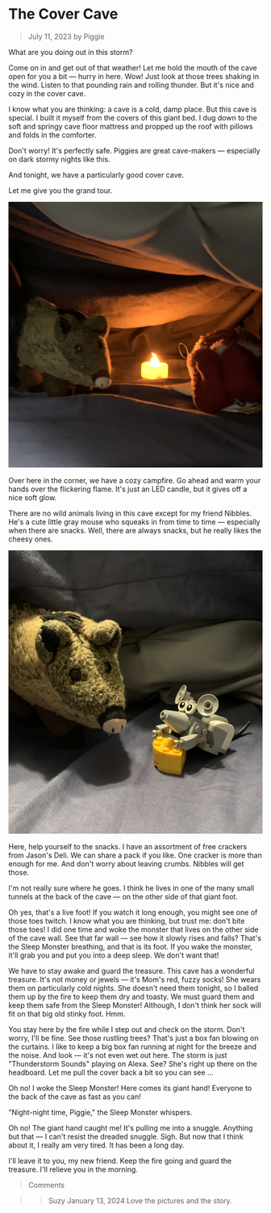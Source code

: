
# The Cover Cave
> July 11, 2023
> by Piggie

What are you doing out in this storm?

Come on in and get out of that weather! Let me hold the mouth of the cave open for you a bit — hurry in here. Wow! Just look at those trees shaking in the wind. Listen to that pounding rain and rolling thunder. But it's nice and cozy in the cover cave.

I know what you are thinking: a cave is a cold, damp place. But this cave is special. I built it myself from the covers of this giant bed. I dug down to the soft and springy cave floor mattress and propped up the roof with pillows and folds in the comforter.

Don't worry! It's perfectly safe. Piggies are great cave-makers — especially on dark stormy nights like this.

And tonight, we have a particularly good cover cave.

Let me give you the grand tour.

![width=500](cave02.jpg)

Over here in the corner, we have a cozy campfire. Go ahead and warm your hands over the flickering flame. It's just an LED candle, but it gives off a nice soft glow.

There are no wild animals living in this cave except for my friend Nibbles. He's a cute little gray mouse who squeaks in from time to time — especially when there are snacks. Well, there are always snacks, but he really likes the cheesy ones.

![width=500](cave01.jpg)

Here, help yourself to the snacks. I have an assortment of free crackers from Jason's Deli. We can share a pack if you like. One cracker is more than enough for me. And don't worry about leaving crumbs. Nibbles will get those.

I'm not really sure where he goes. I think he lives in one of the many small tunnels at the back of the cave — on the other side of that giant foot.

Oh yes, that's a live foot! If you watch it long enough, you might see one of those toes twitch. I know what you are thinking, but trust me: don't bite those toes! I did one time and woke the monster that lives on the other side of the cave wall. See that far wall — see how it slowly rises and falls? That's the Sleep Monster breathing, and that is its foot. If you wake the monster, it'll grab you and put you into a deep sleep. We don't want that!

We have to stay awake and guard the treasure. This cave has a wonderful treasure. It's not money or jewels — it's Mom's red, fuzzy socks! She wears them on particularly cold nights. She doesn't need them tonight, so I balled them up by the fire to keep them dry and toasty. We must guard them and keep them safe from the Sleep Monster! Although, I don't think her sock will fit on that big old stinky foot. Hmm.

You stay here by the fire while I step out and check on the storm. Don't worry, I'll be fine. See those rustling trees? That's just a box fan blowing on the curtains. I like to keep a big box fan running at night for the breeze and the noise. And look — it's not even wet out here. The storm is just "Thunderstorm Sounds" playing on Alexa. See? She's right up there on the headboard. Let me pull the cover back a bit so you can see ...

Oh no! I woke the Sleep Monster! Here comes its giant hand! Everyone to the back of the cave as fast as you can!

"Night-night time, Piggie," the Sleep Monster whispers.

Oh no! The giant hand caught me! It's pulling me into a snuggle. Anything but that — I can't resist the dreaded snuggle. Sigh. But now that I think about it, I really am very tired. It has been a long day.

I'll leave it to you, my new friend. Keep the fire going and guard the treasure. I'll relieve you in the morning.

> Comments

>> Suzy
>> January 13, 2024
Love the pictures and the story.